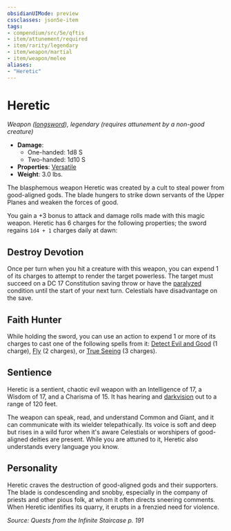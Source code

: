 ```yaml
---
obsidianUIMode: preview
cssclasses: json5e-item
tags:
- compendium/src/5e/qftis
- item/attunement/required
- item/rarity/legendary
- item/weapon/martial
- item/weapon/melee
aliases: 
- "Heretic"
---
```

# Heretic
*Weapon ([longsword](Mechanics/items/longsword.md)), legendary (requires attunement by a non-good creature)*  

- **Damage**:
  - One-handed: 1d8 S
  - Two-handed: 1d10 S
- **Properties**: [Versatile](Mechanics/Rules/item-properties.md#Versatile)
- **Weight**: 3.0 lbs.

The blasphemous weapon Heretic was created by a cult to steal power from good-aligned gods. The blade hungers to strike down servants of the Upper Planes and weaken the forces of good.

You gain a +3 bonus to attack and damage rolls made with this magic weapon. Heretic has 6 charges for the following properties; the sword regains `1d4 + 1` charges daily at dawn:

## Destroy Devotion

Once per turn when you hit a creature with this weapon, you can expend 1 of its charges to attempt to render the target powerless. The target must succeed on a DC 17 Constitution saving throw or have the [paralyzed](Mechanics/Rules/conditions.md#Paralyzed) condition until the start of your next turn. Celestials have disadvantage on the save.

## Faith Hunter

While holding the sword, you can use an action to expend 1 or more of its charges to cast one of the following spells from it: [Detect Evil and Good](Mechanics/spells/detect-evil-and-good.md) (1 charge), [Fly](Mechanics/spells/fly.md) (2 charges), or [True Seeing](Mechanics/spells/true-seeing.md) (3 charges).

## Sentience

Heretic is a sentient, chaotic evil weapon with an Intelligence of 17, a Wisdom of 17, and a Charisma of 15. It has hearing and [darkvision](Mechanics/Rules/senses.md#Darkvision) out to a range of 120 feet.

The weapon can speak, read, and understand Common and Giant, and it can communicate with its wielder telepathically. Its voice is soft and deep but rises in a wild furor when it's aware Celestials or worshipers of good-aligned deities are present. While you are attuned to it, Heretic also understands every language you know.

## Personality

Heretic craves the destruction of good-aligned gods and their supporters. The blade is condescending and snobby, especially in the company of priests and other pious folk, at whom it often directs sneering comments. When Heretic identifies its quarry, it erupts in a frenzied need for violence.

*Source: Quests from the Infinite Staircase p. 191*